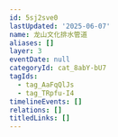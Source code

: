```yaml
---
id: 5sj2sve0
lastUpdated: '2025-06-07'
name: 龙山文化排水管道
aliases: []
layer: 3
eventDate: null
categoryId: cat_8abY-bU7
tagIds:
  - tag_AaFqQlJs
  - tag_TRpfu-I4
timelineEvents: []
relations: []
titledLinks: []
---
```


